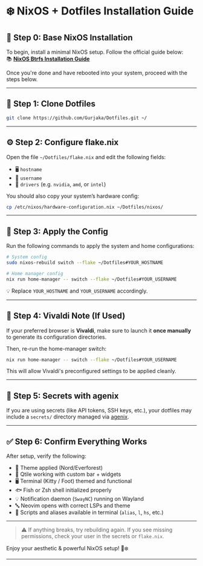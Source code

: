 # ❄️ NixOS + Dotfiles Installation Guide

## 🧊 Step 0: Base NixOS Installation

To begin, install a minimal NixOS setup. Follow the official guide below:  
📚 **[NixOS Btrfs Installation Guide](https://wiki.nixos.org/wiki/Btrfs)**

Once you're done and have rebooted into your system, proceed with the steps below.

---

## 🚀 Step 1: Clone Dotfiles

```bash
git clone https://github.com/Gurjaka/Dotfiles.git ~/
```

---

## ⚙️ Step 2: Configure flake.nix

Open the file `~/Dotfiles/flake.nix` and edit the following fields:

* 🖥️ `hostname`
* 👤 `username`
* 💽 `drivers` (e.g. `nvidia`, `amd`, or `intel`)

You should also copy your system’s hardware config:

```bash
cp /etc/nixos/hardware-configuration.nix ~/Dotfiles/nixos/
```

---

## 🔄 Step 3: Apply the Config

Run the following commands to apply the system and home configurations:

```bash
# System config
sudo nixos-rebuild switch --flake ~/Dotfiles#YOUR_HOSTNAME

# Home manager config
nix run home-manager -- switch --flake ~/Dotfiles#YOUR_USERNAME
```

💡 Replace `YOUR_HOSTNAME` and `YOUR_USERNAME` accordingly.

---

## 🧼 Step 4: Vivaldi Note (If Used)

If your preferred browser is **Vivaldi**, make sure to launch it **once manually** to generate its configuration directories.

Then, re-run the home-manager switch:

```bash
nix run home-manager -- switch --flake ~/Dotfiles#YOUR_USERNAME
```

This will allow Vivaldi's preconfigured settings to be applied cleanly.

---

## 🔐 Step 5: Secrets with agenix

If you are using secrets (like API tokens, SSH keys, etc.), your dotfiles may include a `secrets/` directory managed via [agenix](https://github.com/ryantm/agenix).

---

## ✅ Step 6: Confirm Everything Works

After setup, verify the following:

* 🎨 Theme applied (Nord/Everforest)
* 🧠 Qtile working with custom bar + widgets
* 🖥️ Terminal (Kitty / Foot) themed and functional
* 🐟 Fish or Zsh shell initialized properly
* 💡 Notification daemon (`SwayNC`) running on Wayland
* 🔤 Neovim opens with correct LSPs and theme
* 🧾 Scripts and aliases available in terminal (`alias`, `l`, `hs`, etc.)

---

> ⚠️ If anything breaks, try rebuilding again. If you see missing permissions, check your user in the secrets or `flake.nix`.

Enjoy your aesthetic & powerful NixOS setup! 🌲❄️

---
